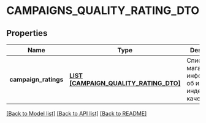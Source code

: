 # CAMPAIGNS_QUALITY_RATING_DTO

## Properties
Name | Type | Description | Notes
------------ | ------------- | ------------- | -------------
**campaign_ratings** | [**LIST [CAMPAIGN_QUALITY_RATING_DTO]**](CampaignQualityRatingDTO.md) | Список магазинов c информацией об их индексе качества. | [default to null]

[[Back to Model list]](../README.md#documentation-for-models) [[Back to API list]](../README.md#documentation-for-api-endpoints) [[Back to README]](../README.md)



